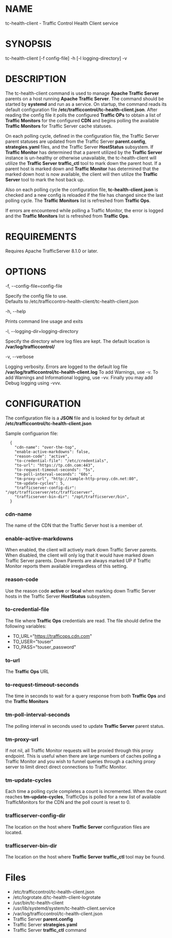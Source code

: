 <!--
    Licensed to the Apache Software Foundation (ASF) under one
    or more contributor license agreements.  See the NOTICE file
    distributed with this work for additional information
    regarding copyright ownership.  The ASF licenses this file
    to you under the Apache License, Version 2.0 (the
    "License"); you may not use this file except in compliance
    with the License.  You may obtain a copy of the License at

      http://www.apache.org/licenses/LICENSE-2.0

    Unless required by applicable law or agreed to in writing,
    software distributed under the License is distributed on an
    "AS IS" BASIS, WITHOUT WARRANTIES OR CONDITIONS OF ANY
    KIND, either express or implied.  See the License for the
    specific language governing permissions and limitations
    under the License.
-->
<!--

  !!!
      This file is both a Github Readme and manpage!
      Please make sure changes appear properly with man,
      and follow man conventions, such as:
      https://www.bell-labs.com/usr/dmr/www/manintro.html
  !!!

-->
# NAME

tc-health-client - Traffic Control Health Client service

# SYNOPSIS

tc-health-client [-f config-file]  -h  [-l logging-directory]  -v 

# DESCRIPTION

The tc-health-client command is used to manage **Apache Traffic Server** parents on a
host running **Apache Traffic Server**.  The command should be started by **systemd** 
and run as a service. On startup, the command reads its default configuration file
**/etc/trafficcontrol/tc-health-client.json**.  After reading the config
file it polls the configured **Traffic OPs** to obtain a list of **Traffic Monitors**
for the configured **CDN** and begins polling the available **Traffic Monitors** for
Traffic Server cache statuses.

On each polling cycle, defined in the configuration file, the Traffic Server parent
statuses are updated from the Traffic Server **parent.config**, **strategies.yaml** 
files, and the Traffic Server **HostStatus** subsystem.  If **Traffic Monitor** has
determined that a parent utilized by the **Traffic Server** instance is un-healthy or
otherwise unavailable, the tc-health-client will utilize the **Traffic Server** 
**traffic_ctl** tool to mark down the parent host.  If a parent host is marked down 
and **Traffic Monitor** has determined that the marked down host is now available, 
the client will then utilize the **Traffic Server** tool to mark the host back up.

Also on each polling cycle the configuration file, **tc-health-client.json** is 
checked and a new config is reloaded if the file has changed since the last 
polling cycle.  The **Traffic Monitors** list is refreshed from **Traffic Ops**.

If errors are encountered while polling a Traffic Monitor, the error is logged
and the **Traffic Monitors** list is refreshed from **Traffic Ops**.

# REQUIREMENTS

Requires Apache TrafficServer 8.1.0 or later.

# OPTIONS

-f, -\-config-file=config-file 
  
  Specify the config file to use.  
  Defaults to /etc/trafficcontro-health-client/tc-health-client.json

-h, -\-help 

  Prints command line usage and exits

-l, -\-logging-dir=logging-directory

  Specify the directory where log files are kept.  The default location
  is **/var/log/trafficcontrol/**

-v, -\-verbose

  Logging verbosity.  Errors are logged to the default log file 
  **/var/log/trafficcontrol/tc-health-client.log**
  To add Warnings, use -v.  To add Warnings and Informational 
  logging, use -vv.  Finally you may add Debug logging using -vvv.

# CONFIGURATION

The configuration file is a **JSON** file and is looked for by default
at **/etc/trafficcontrol/tc-health-client.json**

Sample configuarion file:

```
  {
    "cdn-name": "over-the-top",
    "enable-active-markdowns": false,
    "reason-code": "active",
    "to-credential-file": "/etc/credentials",
    "to-url": "https://tp.cdn.com:443", 
    "to-request-timeout-seconds": "5s",
    "tm-poll-interval-seconds": "60s",
    "tm-proxy-url", "http://sample-http-proxy.cdn.net:80",
    "tm-update-cycles": 5,
    "trafficserver-config-dir": "/opt/trafficserver/etc/trafficserver",
    "trafficserver-bin-dir": "/opt/trafficserver/bin",
  }
```

### cdn-name 

  The name of the CDN that the Traffic Server host is a member of.

### enable-active-markdowns

  When enabled, the client will actively mark down Traffic Server parents.
  When disabled, the client will only log that it would have marked down
  Traffic Server parents.  Down Parents are always marked UP if Traffic Monitor
  reports them available irregardless of this setting.

### reason-code

  Use the reason code **active** or **local** when marking down Traffic Server
  hosts in the Traffic Server **HostStatus** subsystem.

### to-credential-file

  The file where **Traffic Ops** credentials are read.  The file should define the 
  following variables:

  * TO_URL="https://trafficops.cdn.com"
  * TO_USER="touser"
  * TO_PASS="touser_password"

### to-url

  The **Traffic Ops** URL

### to-request-timeout-seconds

  The time in seconds to wait for a query response from both **Traffic Ops** and
  the **Traffic Monitors**

### tm-poll-interval-seconds

  The polling interval in seconds used to update **Traffic Server** parent
  status.

### tm-proxy-url

  If not nil, all Traffic Monitor requests will be proxied through this 
  proxy endpoint.  This is useful when there are large numbers of caches
  polling a Traffic Monitor and you wish to funnel queries through a caching
  proxy server to limit direct direct connections to Traffic Monitor.

### tm-update-cycles

  Each time a polling cycle completes a count is incremented. When the count
  reaches **tm-update-cycles**, TrafficOps is polled for a new list of available
  TrafficMonitors for the CDN and the poll count is reset to 0.

### trafficserver-config-dir

  The location on the host where **Traffic Server** configuration files are 
  located.

### trafficserver-bin-dir

  The location on the host where **Traffic Server** **traffic_ctl** tool may
  be found.

# Files

* /etc/trafficcontrol/tc-health-client.json
* /etc/logrotate.d/tc-health-client-logrotate
* /usr/bin/tc-health-client
* /usr/lib/systemd/system/tc-health-client.service
* /var/log/trafficcontrol/tc-health-client.json
* Traffic Server **parent.config**
* Traffic Server **strategies.yaml**
* Traffic Server **traffic_ctl** command
  
   
